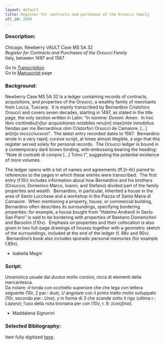 ```yaml
---
layout: default
title: Register for contracts and purchases of the Orsucci family
utl_id: 2699
---
```


###  Description:

Chicago, Newberry VAULT Case MS 5A 32<br>
_Register for Contracts and Purchases of the Orsucci Family_<br>
Italy, between 1497 and 1567

Go to [Transcription](https://centerfordigitalhumanities.github.io/Newberry-Italian-paleography/transcription/017)<br>
Go to [Manuscript](https://centerfordigitalhumanities.github.io/Newberry-Italian-paleography/www/record.html?id=017) page 

###  Background:

Newberry Case MS 5A 32 is a ledger containing records of contracts, acquisitions, and properties of the Orsucci, a wealthy family of merchants from Lucca, Tuscany.  It is mainly transcribed by Bernardino Cristoforo Orsucci and covers seven decades, starting in 1497, as stated in the title page, the only section written in Latin: “In nomine: Domini: Amen.  In hoc libro continebu[n]tur acquisitiones notabiles reru[m] maxi(m)e inmobilius fiendas per me Bernardinus olim Cristorfori Orsucci de Camaiore. […] an[n]o mcccclxxxxvii”.  The latest entry recorded dates to 1567.  Bernardino wrote in a very rapid, cursive script, at times almost illegible, a sign that this register served solely for personal records.  The Orsucci ledger is bound in a contemporary dark brown binding, with embossing bearing the heading: “Note di contratti di compre […] Tomo I”, suggesting the potential existence of more volumes.

The ledger opens with a list of names and agreements (ff.2r-6r) paired to references to the pages in which these entries were transcribed.  The first entry (f.10r) includes information about how Bernardino and his brothers (Orsuccio, Domenico Marco, Ioanni, and Stefano) divided part of the family properties and wealth.  Bernardino, in particular, inherited a house in the area of Sexto Lucchese and a workshop in the Piazza of Santa Maria di Camaiore.  When mentioning a property, house, or commercial building, Bernardino often describes its surroundings, specifying bordering properties: for example, a house bought from “Habimo Andreoli in Sexto San Piero” is said to be bordering with properties of Bastiano Domenichini and Barsolini (f.10v).  Emphasis on properties and their collocation is also given in two full-page drawings of houses together with a geometric sketch of the surroundings, included at the end of the ledger (f. 88v and 90v).  Bernardino’s book also includes sporadic personal memories (for example f.89v).
-  Isabella Magni

###  Script:

Umanistica usuale dal _ductus_ molto corsivo, ricca di elementi della mercantesca.<br>
Da notare: _d_ tonda con occhiello superiore che che lega con lettera seguente (10r, 2 par.: _dua_); _U_ angolare con il primo tratto molto sviluppato (10r, secondo par.: _Una_); _z_ in forma di _3_ che scende sotto il rigo (ultima r.: _Lazaro_); l’uso della nota tironiana per _con_ (10v, r. 9: _(con)fina_).<br>
- Maddalena Signorini

###  Selected Bibliography:

Item fully digitized [here](http://collections.carli.illinois.edu/cdm/ref/collection/nby_dig/id/13174).

